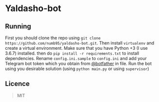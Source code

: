 # Yaldasho-bot


## Running

First you should clone the repo using `git clone https://github.com/numb95/yaldasho-bot.git`. Then install `virtualenv` and create a virtual environment. Make sure that you have Python +3 (I use 3.6.7) installed. then do `pip install -r requirements.txt` to install dependencies. Rename `config.ini.sample` to `config.ini` and add your Telegram bot token which you obtain from [@botfather](https://t.me/botfather) in file. Run the bot using you desirable solution (using `python main.py` or using `supervisor`)

## Licence

> MIT
